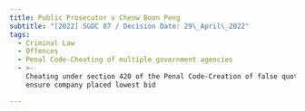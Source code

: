 ```yaml
---
title: Public Prosecutor v Cheow Boon Peng
subtitle: "[2022] SGDC 87 / Decision Date: 29\_April\_2022"
tags:
  - Criminal Law
  - Offences
  - Penal Code-Cheating of multiple government agencies
  - >-
    Cheating under section 420 of the Penal Code-Creation of false quotations to
    ensure company placed lowest bid

---
```

